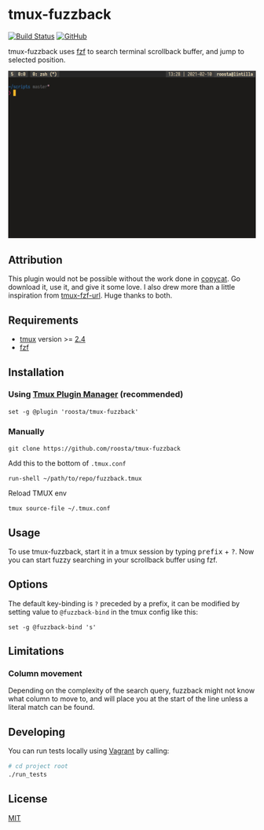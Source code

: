 # tmux-fuzzback

[![Build Status](https://travis-ci.com/roosta/tmux-fuzzback.svg?branch=master)](https://travis-ci.com/roosta/tmux-fuzzback)
[![GitHub](https://img.shields.io/badge/License-MIT-%232C78BF)](https://github.com/roosta/tmux-fuzzback/blob/master/LICENSE)

tmux-fuzzback uses [fzf](https://github.com/junegunn/fzf) to search terminal
scrollback buffer, and jump to selected position.

![preview](https://raw.githubusercontent.com/roosta/assets/master/tmux-fuzzback/preview.gif)

## Attribution

This plugin would not be possible without the work done in
[copycat](https://github.com/tmux-plugins/tmux-copycat). Go download it, use
it, and give it some love. I also drew more than a little inspiration from
[tmux-fzf-url](https://github.com/wfxr/tmux-fzf-url). Huge thanks to both.

## Requirements

- [tmux](https://github.com/tmux/tmux) version >= [2.4](https://github.com/tmux/tmux/releases/tag/2.4)
- [fzf](https://github.com/junegunn/fzf)

## Installation

### Using [Tmux Plugin Manager](https://github.com/tmux-plugins/tpm) (recommended)

```
set -g @plugin 'roosta/tmux-fuzzback'
```

### Manually
```shell
git clone https://github.com/roosta/tmux-fuzzback
```

Add this to the bottom of `.tmux.conf`
```
run-shell ~/path/to/repo/fuzzback.tmux
```

Reload TMUX env
```shell
tmux source-file ~/.tmux.conf
```

## Usage

To use tmux-fuzzback, start it in a tmux session by typing <kbd>prefix</kbd> +
<kbd>?</kbd>. Now you can start fuzzy searching in your scrollback buffer using
fzf.

## Options

The default key-binding is `?` preceded by a prefix, it can be modified by
setting value to `@fuzzback-bind` in the tmux config like this:

``` tmux
set -g @fuzzback-bind 's'
```

## Limitations

### Column movement

Depending on the complexity of the search query, fuzzback might not know what
column to move to, and will place you at the start of the line unless a literal
match can be found.

## Developing

You can run tests locally using [Vagrant](https://www.vagrantup.com/) by calling:

```sh
# cd project root
./run_tests
```

## License

[MIT](https://github.com/roosta/tmux-fuzzback/blob/master/LICENSE)
